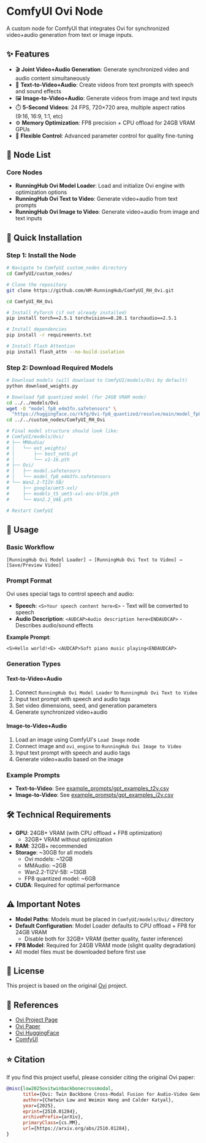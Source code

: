 # ComfyUI Ovi Node

A custom node for ComfyUI that integrates Ovi for synchronized video+audio generation from text or image inputs.

## ✨ Features

* 🎬 **Joint Video+Audio Generation**: Generate synchronized video and audio content simultaneously
* 📝 **Text-to-Video+Audio**: Create videos from text prompts with speech and sound effects
* 🖼️ **Image-to-Video+Audio**: Generate videos from image and text inputs
* ⏱️ **5-Second Videos**: 24 FPS, 720×720 area, multiple aspect ratios (9:16, 16:9, 1:1, etc)
* ⚙️ **Memory Optimization**: FP8 precision + CPU offload for 24GB VRAM GPUs
* 🚀 **Flexible Control**: Advanced parameter control for quality fine-tuning

## 🔧 Node List

### Core Nodes
* **RunningHub Ovi Model Loader**: Load and initialize Ovi engine with optimization options
* **RunningHub Ovi Text to Video**: Generate video+audio from text prompts
* **RunningHub Ovi Image to Video**: Generate video+audio from image and text inputs

## 🚀 Quick Installation

### Step 1: Install the Node

```bash
# Navigate to ComfyUI custom_nodes directory
cd ComfyUI/custom_nodes/

# Clone the repository
git clone https://github.com/HM-RunningHub/ComfyUI_RH_Ovi.git

cd ComfyUI_RH_Ovi

# Install PyTorch (if not already installed)
pip install torch==2.5.1 torchvision==0.20.1 torchaudio==2.5.1

# Install dependencies
pip install -r requirements.txt

# Install Flash Attention
pip install flash_attn --no-build-isolation
```

### Step 2: Download Required Models

```bash
# Download models (will download to ComfyUI/models/Ovi by default)
python download_weights.py

# Download fp8 quantized model (for 24GB VRAM mode)
cd ../../models/Ovi
wget -O "model_fp8_e4m3fn.safetensors" \
  "https://huggingface.co/rkfg/Ovi-fp8_quantized/resolve/main/model_fp8_e4m3fn.safetensors"
cd ../../custom_nodes/ComfyUI_RH_Ovi

# Final model structure should look like:
# ComfyUI/models/Ovi/
# ├── MMAudio/
# │   └── ext_weights/
# │       ├── best_netG.pt
# │       └── v1-16.pth
# ├── Ovi/
# │   ├── model.safetensors
# │   └── model_fp8_e4m3fn.safetensors
# └── Wan2.2-TI2V-5B/
#     ├── google/umt5-xxl/
#     ├── models_t5_umt5-xxl-enc-bf16.pth
#     └── Wan2.2_VAE.pth

# Restart ComfyUI
```

## 📖 Usage

### Basic Workflow

```
[RunningHub Ovi Model Loader] → [RunningHub Ovi Text to Video] → [Save/Preview Video]
```

### Prompt Format

Ovi uses special tags to control speech and audio:

* **Speech**: `<S>Your speech content here<E>` - Text will be converted to speech
* **Audio Description**: `<AUDCAP>Audio description here<ENDAUDCAP>` - Describes audio/sound effects

**Example Prompt**:
```
<S>Hello world!<E> <AUDCAP>Soft piano music playing<ENDAUDCAP>
```

### Generation Types

#### Text-to-Video+Audio
1. Connect `RunningHub Ovi Model Loader` to `RunningHub Ovi Text to Video`
2. Input text prompt with speech and audio tags
3. Set video dimensions, seed, and generation parameters
4. Generate synchronized video+audio

#### Image-to-Video+Audio
1. Load an image using ComfyUI's `Load Image` node
2. Connect image and `ovi_engine` to `RunningHub Ovi Image to Video`
3. Input text prompt with speech and audio tags
4. Generate video+audio based on the image

### Example Prompts

* **Text-to-Video**: See [example_prompts/gpt_examples_t2v.csv](example_prompts/gpt_examples_t2v.csv)
* **Image-to-Video**: See [example_prompts/gpt_examples_i2v.csv](example_prompts/gpt_examples_i2v.csv)

## 🛠️ Technical Requirements

* **GPU**: 24GB+ VRAM (with CPU offload + FP8 optimization)
  * 32GB+ VRAM without optimization
* **RAM**: 32GB+ recommended
* **Storage**: ~30GB for all models
  * Ovi models: ~12GB
  * MMAudio: ~2GB
  * Wan2.2-TI2V-5B: ~13GB
  * FP8 quantized model: ~6GB
* **CUDA**: Required for optimal performance

## ⚠️ Important Notes

* **Model Paths**: Models must be placed in `ComfyUI/models/Ovi/` directory
* **Default Configuration**: Model Loader defaults to CPU offload + FP8 for 24GB VRAM
  * Disable both for 32GB+ VRAM (better quality, faster inference)
* **FP8 Model**: Required for 24GB VRAM mode (slight quality degradation)
* All model files must be downloaded before first use

## 📄 License

This project is based on the original [Ovi](https://github.com/character-ai/Ovi) project.

## 🔗 References

* [Ovi Project Page](https://aaxwaz.github.io/Ovi/)
* [Ovi Paper](https://arxiv.org/abs/2510.01284)
* [Ovi HuggingFace](https://huggingface.co/chetwinlow1/Ovi)
* [ComfyUI](https://github.com/comfyanonymous/ComfyUI)

## ⭐ Citation

If you find this project useful, please consider citing the original Ovi paper:

```bibtex
@misc{low2025ovitwinbackbonecrossmodal,
      title={Ovi: Twin Backbone Cross-Modal Fusion for Audio-Video Generation}, 
      author={Chetwin Low and Weimin Wang and Calder Katyal},
      year={2025},
      eprint={2510.01284},
      archivePrefix={arXiv},
      primaryClass={cs.MM},
      url={https://arxiv.org/abs/2510.01284}, 
}
```